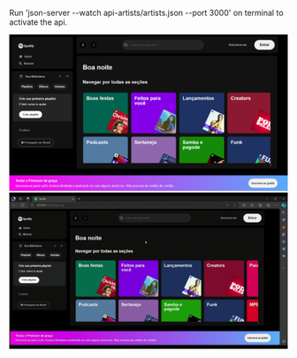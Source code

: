 Run 'json-server --watch api-artists/artists.json --port 3000' on terminal to activate the api.

<div align="center">
    <img src="./assets/spotify.png" width="600">
    <img src="./assets/spotify.gif" width="600">
</div>
